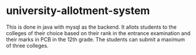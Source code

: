 # university-allotment-system
This is done in java with mysql as the backend. It allots students to the colleges of their choice based on their rank in the entrance examination and their marks in PCB in the 12th grade. The students can submit a maximum of three colleges.
